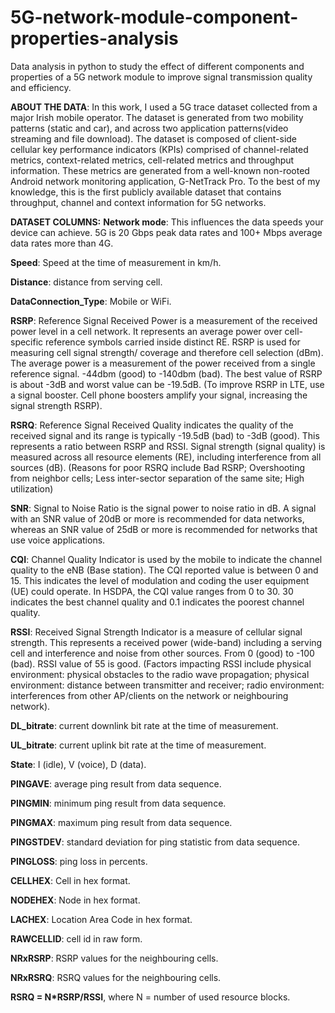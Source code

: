 # 5G-network-module-component-properties-analysis
Data analysis in python to study the effect of different components and properties of a 5G network module to improve signal transmission quality and efficiency.

**ABOUT THE DATA**:
In this work, I used a 5G trace dataset collected from a major Irish mobile operator. The dataset is generated from two mobility patterns (static and car), and across two application patterns(video streaming and file download). The dataset is composed of client-side cellular key performance indicators (KPIs) comprised of channel-related metrics, context-related metrics, cell-related metrics and throughput information. These metrics are generated from a well-known non-rooted Android network monitoring application, G-NetTrack Pro. To the best of my knowledge, this is the first publicly available dataset that contains throughput, channel and context information for 5G networks.

**DATASET COLUMNS:**
**Network mode**: This influences the data speeds your device can achieve. 5G is 20 Gbps peak data rates and 100+ Mbps average data rates more than 4G.

**Speed**: Speed at the time of measurement in km/h.

**Distance**: distance from serving cell.

**DataConnection_Type**: Mobile or WiFi.

**RSRP**: Reference Signal Received Power is a measurement of the received power level in a cell network. It represents an average power over cell-specific reference symbols carried inside distinct RE. RSRP is used for measuring cell signal strength/ coverage and therefore cell selection (dBm). The average power is a measurement of the power received from a single reference signal. -44dbm (good) to -140dbm (bad). The best value of RSRP is about -3dB and worst value can be -19.5dB. (To improve RSRP in LTE, use a signal booster. Cell phone boosters amplify your signal, increasing the signal strength RSRP).

**RSRQ**: Reference Signal Received Quality indicates the quality of the received signal and its range is typically -19.5dB (bad) to -3dB (good). This represents a ratio between RSRP and RSSI. Signal strength (signal quality) is measured across all resource elements (RE), including interference from all sources (dB). (Reasons for poor RSRQ include Bad RSRP; Overshooting from neighbor cells; Less inter-sector separation of the same site; High utilization)

**SNR**: Signal to Noise Ratio is the signal power to noise ratio in dB. A signal with an SNR value of 20dB or more is recommended for data networks, whereas an SNR value of 25dB or more is recommended for networks that use voice applications.

**CQI**: Channel Quality Indicator is used by the mobile to indicate the channel quality to the eNB (Base station). The CQI reported value is between 0 and 15. This indicates the level of modulation and coding the user equipment (UE) could operate. In HSDPA, the CQI value ranges from 0 to 30. 30 indicates the best channel quality and 0.1 indicates the poorest channel quality.

**RSSI**: Received Signal Strength Indicator is a measure of cellular signal strength. This represents a received power (wide-band) including a serving cell and interference and noise from other sources. From 0 (good) to -100 (bad). RSSI value of 55 is good. (Factors impacting RSSI include physical environment: physical obstacles to the radio wave propagation; physical environment: distance between transmitter and receiver; radio environment: interferences from other AP/clients on the network or neighbouring network).

**DL_bitrate**: current downlink bit rate at the time of measurement.

**UL_bitrate**: current uplink bit rate at the time of measurement.

**State**: I (idle), V (voice), D (data).

**PINGAVE**: average ping result from data sequence.

**PINGMIN**: minimum ping result from data sequence.

**PINGMAX**: maximum ping result from data sequence.

**PINGSTDEV**: standard deviation for ping statistic from data sequence.

**PINGLOSS**: ping loss in percents.

**CELLHEX**: Cell in hex format.

**NODEHEX**: Node in hex format.

**LACHEX**: Location Area Code in hex format.

**RAWCELLID**: cell id in raw form.

**NRxRSRP**: RSRP values for the neighbouring cells.

**NRxRSRQ**: RSRQ values for the neighbouring cells.

**RSRQ = N*RSRP/RSSI**, where N = number of used resource blocks.
